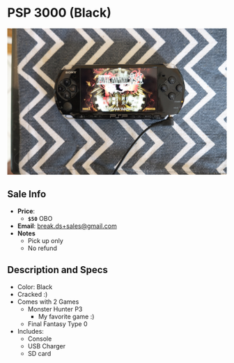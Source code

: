 # PSP 3000 (Black)

![PSP](https://github.com/breakds/moving-sales/blob/master/photo/resized/psp_black3.png)

## Sale Info

* **Price**: 
  * **`$50`** OBO
* **Email**: break.ds+sales@gmail.com
* **Notes** 
  * Pick up only
  * No refund

## Description and Specs

* Color: Black
* Cracked :)
* Comes with 2 Games
  * Monster Hunter P3
    * My favorite game :)
  * Final Fantasy Type 0
* Includes:
  * Console
  * USB Charger
  * SD card
